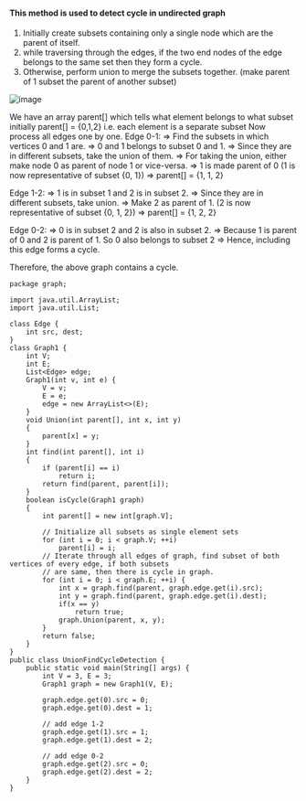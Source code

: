 #### This method is used to detect cycle in undirected graph

1. Initially create subsets containing only a single node which are the parent of itself.
2. while traversing through the edges, if the two end nodes of the edge belongs to the same set then they form a cycle.
3. Otherwise, perform union to merge the subsets together. (make parent of 1 subset the parent of another subset)

![image](https://github.com/user-attachments/assets/f04d0e2e-8f6d-4da0-a75c-d6a5a4d668e1)

 We have an array parent[] which tells what element belongs to what subset
initially parent[] = {0,1,2} i.e. each element is a separate subset
Now process all edges one by one.
Edge 0-1: 
        => Find the subsets in which vertices 0 and 1 are. 
        => 0 and 1 belongs to subset 0 and 1.
        => Since they are in different subsets, take the union of them. 
        => For taking the union, either make node 0 as parent of node 1 or vice-versa. 
        => 1 is made parent of 0 (1 is now representative of subset {0, 1})
        => parent[] = {1, 1, 2}


Edge 1-2: 
        => 1 is in subset 1 and 2 is in subset 2.
        => Since they are in different subsets, take union.
        => Make 2 as parent of 1. (2 is now representative of subset {0, 1, 2})
        => parent[] = {1, 2, 2}


Edge 0-2: 
        => 0 is in subset 2 and 2 is also in subset 2. 
        => Because 1 is parent of 0 and 2 is parent of 1. So 0 also belongs to subset 2
        => Hence, including this edge forms a cycle. 


Therefore, the above graph contains a cycle.

```
package graph;

import java.util.ArrayList;
import java.util.List;

class Edge {
    int src, dest;
}
class Graph1 {
    int V;
    int E;
    List<Edge> edge;
    Graph1(int v, int e) {
        V = v;
        E = e;
        edge = new ArrayList<>(E);
    }
    void Union(int parent[], int x, int y)
    {
        parent[x] = y;
    }
    int find(int parent[], int i)
    {
        if (parent[i] == i)
            return i;
        return find(parent, parent[i]);
    }
    boolean isCycle(Graph1 graph)
    {
        int parent[] = new int[graph.V];

        // Initialize all subsets as single element sets
        for (int i = 0; i < graph.V; ++i)
            parent[i] = i;
        // Iterate through all edges of graph, find subset of both vertices of every edge, if both subsets
        // are same, then there is cycle in graph.
        for (int i = 0; i < graph.E; ++i) {
            int x = graph.find(parent, graph.edge.get(i).src);
            int y = graph.find(parent, graph.edge.get(i).dest);
            if(x == y)
                return true;
            graph.Union(parent, x, y);
        }
        return false;
    }
}
public class UnionFindCycleDetection {
    public static void main(String[] args) {
        int V = 3, E = 3;
        Graph1 graph = new Graph1(V, E);

        graph.edge.get(0).src = 0;
        graph.edge.get(0).dest = 1;

        // add edge 1-2
        graph.edge.get(1).src = 1;
        graph.edge.get(1).dest = 2;

        // add edge 0-2
        graph.edge.get(2).src = 0;
        graph.edge.get(2).dest = 2;
    }
}

```

